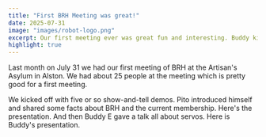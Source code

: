 ```yaml
---
title: "First BRH Meeting was great!"
date: 2025-07-31
image: "images/robot-logo.png"
excerpt: Our first meeting ever was great fun and interesting. Buddy kicked it off with a talk about servos. And several shows and tells!
highlight: true
---
```

Last month on July 31 we had our first meeting of BRH at the Artisan's Asylum in Alston. We had about 25 people at the meeting which is pretty good for a first meeting. 

We kicked off with five or so show-and-tell demos. Pito introduced himself and shared some facts about BRH and the current membership. Here's the presentation. And then Buddy E gave a talk all about servos. Here is Buddy's presentation.

